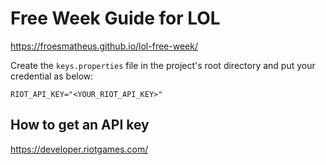 # Free Week Guide for LOL
https://froesmatheus.github.io/lol-free-week/

Create the `keys.properties` file in the project's root directory and put your credential as below:

```properties
RIOT_API_KEY="<YOUR_RIOT_API_KEY>"
```

## How to get an API key

https://developer.riotgames.com/
